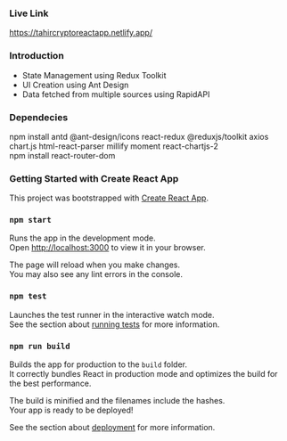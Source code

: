 ### Live Link

https://tahircryptoreactapp.netlify.app/

### Introduction
* State Management using Redux Toolkit 
* UI Creation using Ant Design 
* Data fetched from multiple sources using RapidAPI 

### Dependecies

npm install antd @ant-design/icons react-redux @reduxjs/toolkit axios chart.js html-react-parser millify moment react-chartjs-2
<br />
npm install react-router-dom

### Getting Started with Create React App

This project was bootstrapped with [Create React App](https://github.com/facebook/create-react-app).

### `npm start`

Runs the app in the development mode.\
Open [http://localhost:3000](http://localhost:3000) to view it in your browser.

The page will reload when you make changes.\
You may also see any lint errors in the console.

### `npm test`

Launches the test runner in the interactive watch mode.\
See the section about [running tests](https://facebook.github.io/create-react-app/docs/running-tests) for more information.

### `npm run build`

Builds the app for production to the `build` folder.\
It correctly bundles React in production mode and optimizes the build for the best performance.

The build is minified and the filenames include the hashes.\
Your app is ready to be deployed!

See the section about [deployment](https://facebook.github.io/create-react-app/docs/deployment) for more information.

